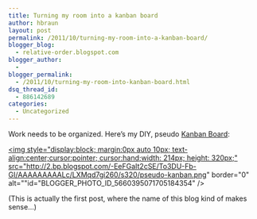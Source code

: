 ```yaml
---
title: Turning my room into a kanban board
author: hbraun
layout: post
permalink: /2011/10/turning-my-room-into-a-kanban-board/
blogger_blog:
  - relative-order.blogspot.com
blogger_author:
  - 
blogger_permalink:
  - /2011/10/turning-my-room-into-kanban-board.html
dsq_thread_id:
  - 886142689
categories:
  - Uncategorized
---
```

Work needs to be organized. Here&#8217;s my DIY, pseudo [Kanban Board][1]:

<a onblur="try {parent.deselectBloggerImageGracefully();} catch(e) {}" href="http://2.bp.blogspot.com/-EeFGaIt2cSE/To3DU-Fb-GI/AAAAAAAAALc/LXMqd7gi260/s1600/pseudo-kanban.png"><img style="display:block; margin:0px auto 10px; text-align:center;cursor:pointer; cursor:hand;width: 214px; height: 320px;" src="http://2.bp.blogspot.com/-EeFGaIt2cSE/To3DU-Fb-GI/AAAAAAAAALc/LXMqd7gi260/s320/pseudo-kanban.png" border="0" alt=""id="BLOGGER_PHOTO_ID_5660395071705184354" /></a>

(This is actually the first post, where the name of this blog kind of makes sense&#8230;)

 [1]: http://en.wikipedia.org/wiki/Kanban